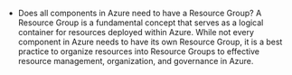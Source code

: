 * Does all components in Azure need to have a Resource Group?
	A Resource Group is a fundamental concept that serves as a logical container for resources deployed within Azure. While not every component in Azure needs to have its own Resource Group, it is a best practice to organize resources into Resource Groups to effective resource management, organization, and governance in Azure.